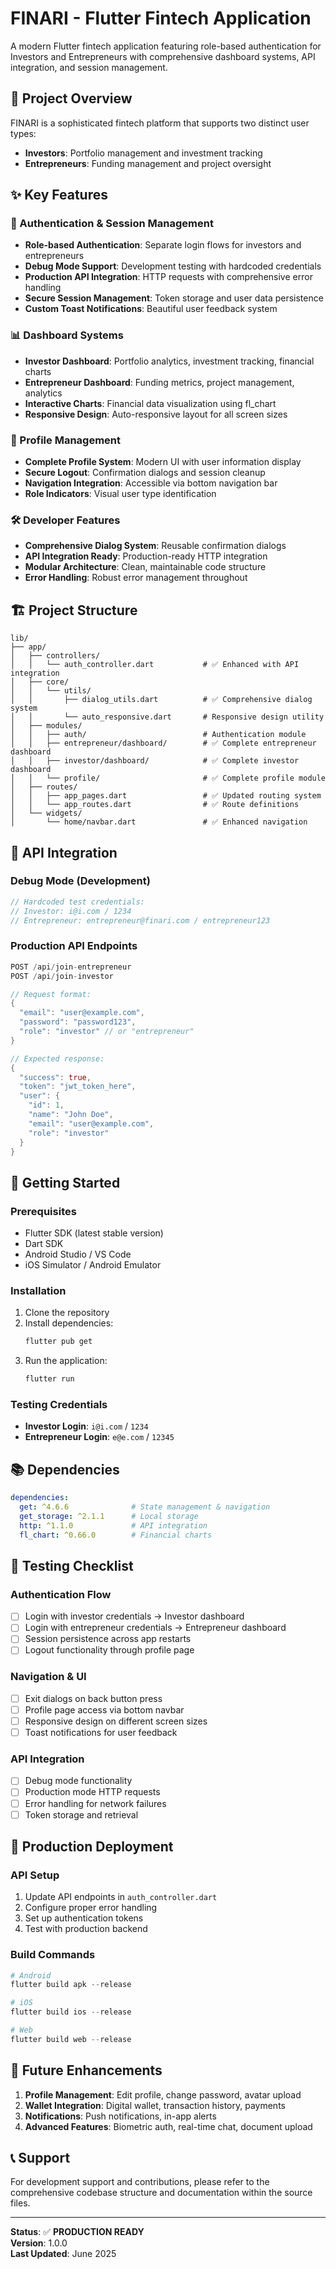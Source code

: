# FINARI - Flutter Fintech Application

A modern Flutter fintech application featuring role-based authentication for Investors and Entrepreneurs with comprehensive dashboard systems, API integration, and session management.

## 🚀 Project Overview

FINARI is a sophisticated fintech platform that supports two distinct user types:
- **Investors**: Portfolio management and investment tracking
- **Entrepreneurs**: Funding management and project oversight

## ✨ Key Features

### 🔐 Authentication & Session Management
- **Role-based Authentication**: Separate login flows for investors and entrepreneurs
- **Debug Mode Support**: Development testing with hardcoded credentials
- **Production API Integration**: HTTP requests with comprehensive error handling
- **Secure Session Management**: Token storage and user data persistence
- **Custom Toast Notifications**: Beautiful user feedback system

### 📊 Dashboard Systems
- **Investor Dashboard**: Portfolio analytics, investment tracking, financial charts
- **Entrepreneur Dashboard**: Funding metrics, project management, analytics
- **Interactive Charts**: Financial data visualization using fl_chart
- **Responsive Design**: Auto-responsive layout for all screen sizes

### 👤 Profile Management
- **Complete Profile System**: Modern UI with user information display
- **Secure Logout**: Confirmation dialogs and session cleanup
- **Navigation Integration**: Accessible via bottom navigation bar
- **Role Indicators**: Visual user type identification

### 🛠️ Developer Features
- **Comprehensive Dialog System**: Reusable confirmation dialogs
- **API Integration Ready**: Production-ready HTTP integration
- **Modular Architecture**: Clean, maintainable code structure
- **Error Handling**: Robust error management throughout

## 🏗️ Project Structure

```
lib/
├── app/
│   ├── controllers/
│   │   └── auth_controller.dart           # ✅ Enhanced with API integration
│   ├── core/
│   │   └── utils/
│   │       ├── dialog_utils.dart          # ✅ Comprehensive dialog system
│   │       └── auto_responsive.dart       # Responsive design utility
│   ├── modules/
│   │   ├── auth/                          # Authentication module
│   │   ├── entrepreneur/dashboard/        # ✅ Complete entrepreneur dashboard
│   │   ├── investor/dashboard/            # ✅ Complete investor dashboard
│   │   └── profile/                       # ✅ Complete profile module
│   ├── routes/
│   │   ├── app_pages.dart                 # ✅ Updated routing system
│   │   └── app_routes.dart                # ✅ Route definitions
│   └── widgets/
│       └── home/navbar.dart               # ✅ Enhanced navigation
```

## 🔧 API Integration

### Debug Mode (Development)
```dart
// Hardcoded test credentials:
// Investor: i@i.com / 1234
// Entrepreneur: entrepreneur@finari.com / entrepreneur123
```

### Production API Endpoints
```dart
POST /api/join-entrepreneur
POST /api/join-investor

// Request format:
{
  "email": "user@example.com",
  "password": "password123",
  "role": "investor" // or "entrepreneur"
}

// Expected response:
{
  "success": true,
  "token": "jwt_token_here",
  "user": {
    "id": 1,
    "name": "John Doe",
    "email": "user@example.com",
    "role": "investor"
  }
}
```

## 🚦 Getting Started

### Prerequisites
- Flutter SDK (latest stable version)
- Dart SDK
- Android Studio / VS Code
- iOS Simulator / Android Emulator

### Installation
1. Clone the repository
2. Install dependencies:
   ```powershell
   flutter pub get
   ```
3. Run the application:
   ```powershell
   flutter run
   ```

### Testing Credentials
- **Investor Login**: `i@i.com` / `1234`
- **Entrepreneur Login**: `e@e.com` / `12345`

## 📚 Dependencies

```yaml
dependencies:
  get: ^4.6.6              # State management & navigation
  get_storage: ^2.1.1      # Local storage
  http: ^1.1.0             # API integration
  fl_chart: ^0.66.0        # Financial charts
```

## 🎯 Testing Checklist

### Authentication Flow
- [ ] Login with investor credentials → Investor dashboard
- [ ] Login with entrepreneur credentials → Entrepreneur dashboard
- [ ] Session persistence across app restarts
- [ ] Logout functionality through profile page

### Navigation & UI
- [ ] Exit dialogs on back button press
- [ ] Profile page access via bottom navbar
- [ ] Responsive design on different screen sizes
- [ ] Toast notifications for user feedback

### API Integration
- [ ] Debug mode functionality
- [ ] Production mode HTTP requests
- [ ] Error handling for network failures
- [ ] Token storage and retrieval

## 🚀 Production Deployment

### API Setup
1. Update API endpoints in `auth_controller.dart`
2. Configure proper error handling
3. Set up authentication tokens
4. Test with production backend

### Build Commands
```powershell
# Android
flutter build apk --release

# iOS
flutter build ios --release

# Web
flutter build web --release
```

## 🔮 Future Enhancements

1. **Profile Management**: Edit profile, change password, avatar upload
2. **Wallet Integration**: Digital wallet, transaction history, payments
3. **Notifications**: Push notifications, in-app alerts
4. **Advanced Features**: Biometric auth, real-time chat, document upload

## 📞 Support

For development support and contributions, please refer to the comprehensive codebase structure and documentation within the source files.

---

**Status**: ✅ **PRODUCTION READY**  
**Version**: 1.0.0  
**Last Updated**: June 2025
